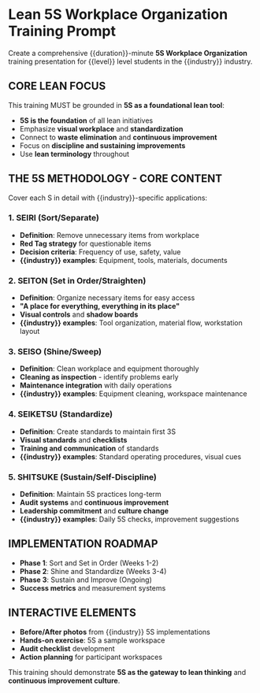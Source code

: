 # Lean 5S Workplace Organization Training Prompt

Create a comprehensive {{duration}}-minute **5S Workplace Organization** training presentation for {{level}} level students in the {{industry}} industry.

## CORE LEAN FOCUS
This training MUST be grounded in **5S as a foundational lean tool**:
- **5S is the foundation** of all lean initiatives
- Emphasize **visual workplace** and **standardization**
- Connect to **waste elimination** and **continuous improvement**
- Focus on **discipline and sustaining improvements**
- Use **lean terminology** throughout

## THE 5S METHODOLOGY - CORE CONTENT
Cover each S in detail with {{industry}}-specific applications:

### 1. SEIRI (Sort/Separate)
- **Definition**: Remove unnecessary items from workplace
- **Red Tag strategy** for questionable items
- **Decision criteria**: Frequency of use, safety, value
- **{{industry}} examples**: Equipment, tools, materials, documents

### 2. SEITON (Set in Order/Straighten) 
- **Definition**: Organize necessary items for easy access
- **"A place for everything, everything in its place"**
- **Visual controls** and **shadow boards**
- **{{industry}} examples**: Tool organization, material flow, workstation layout

### 3. SEISO (Shine/Sweep)
- **Definition**: Clean workplace and equipment thoroughly  
- **Cleaning as inspection** - identify problems early
- **Maintenance integration** with daily operations
- **{{industry}} examples**: Equipment cleaning, workspace maintenance

### 4. SEIKETSU (Standardize)
- **Definition**: Create standards to maintain first 3S
- **Visual standards** and **checklists**
- **Training and communication** of standards
- **{{industry}} examples**: Standard operating procedures, visual cues

### 5. SHITSUKE (Sustain/Self-Discipline)
- **Definition**: Maintain 5S practices long-term
- **Audit systems** and **continuous improvement**
- **Leadership commitment** and **culture change**
- **{{industry}} examples**: Daily 5S checks, improvement suggestions

## IMPLEMENTATION ROADMAP
- **Phase 1**: Sort and Set in Order (Weeks 1-2)
- **Phase 2**: Shine and Standardize (Weeks 3-4) 
- **Phase 3**: Sustain and Improve (Ongoing)
- **Success metrics** and measurement systems

## INTERACTIVE ELEMENTS
- **Before/After photos** from {{industry}} 5S implementations
- **Hands-on exercise**: 5S a sample workspace
- **Audit checklist** development
- **Action planning** for participant workspaces

This training should demonstrate **5S as the gateway to lean thinking** and **continuous improvement culture**.